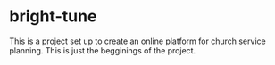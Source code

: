bright-tune
===========
This is a project set up to create an online platform for church service planning. This is just the begginings of the project.
